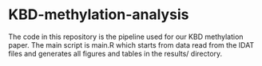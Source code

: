# KBD-methylation-analysis
The code in this repository is the pipeline used for our KBD methylation paper. The main script is main.R which starts from data read from the IDAT files and generates all figures and tables in the results/ directory.
